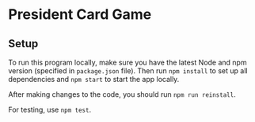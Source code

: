 # President Card Game

## Setup

To run this program locally, make sure you have the latest Node and npm version (specified in `package.json` file).
Then run `npm install` to set up all dependencies and `npm start` to start the app locally.

After making changes to the code, you should run `npm run reinstall`.

For testing, use `npm test`.
